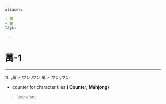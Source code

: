 ```yaml
---
aliases:
    
- 萬
- 萬
tags:
    
---
```


# 萬-1
---
1).
,萬 > ワン,ワン,萬 > マン,マン

- counter for character tiles
**( Counter; Mahjong)**
> see also: 
            